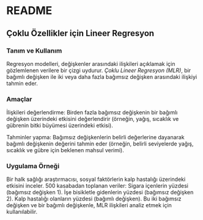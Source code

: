 # README

## Çoklu Özellikler için Lineer Regresyon

### Tanım ve Kullanım
Regresyon modelleri, değişkenler arasındaki ilişkileri açıklamak için gözlemlenen verilere bir çizgi uydurur. *Çoklu Lineer Regresyon (MLR)*, bir bağımlı değişken ile iki veya daha fazla bağımsız değişken arasındaki ilişkiyi tahmin eder.

### Amaçlar
İlişkileri değerlendirme: Birden fazla bağımsız değişkenin bir bağımlı değişken üzerindeki etkisini değerlendirir (örneğin, yağış, sıcaklık ve gübrenin bitki büyümesi üzerindeki etkisi).

Tahminler yapma: Bağımsız değişkenlerin belirli değerlerine dayanarak bağımlı değişkenin değerini tahmin eder (örneğin, belirli seviyelerde yağış, sıcaklık ve gübre için beklenen mahsul verimi).

### Uygulama Örneği
Bir halk sağlığı araştırmacısı, sosyal faktörlerin kalp hastalığı üzerindeki etkisini inceler. 500 kasabadan toplanan veriler:
Sigara içenlerin yüzdesi (bağımsız değişken 1).
İşe bisikletle gidenlerin yüzdesi (bağımsız değişken 2).
Kalp hastalığı olanların yüzdesi (bağımlı değişken).
Bu iki bağımsız değişken ve bir bağımlı değişkenle, MLR ilişkileri analiz etmek için kullanılabilir.


